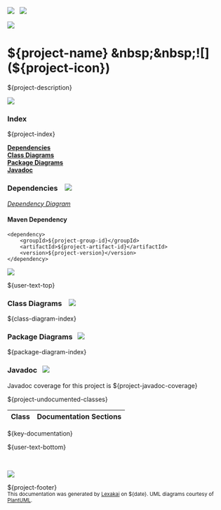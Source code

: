 [![](https://www.kivakit.org/images/twitter-32.png)](https://twitter.com/openlexakai)
&nbsp;
[![](https://www.kivakit.org/images/web-32.png)](https://telenav.github.io/lexakai/)

![](https://www.kivakit.org/images/lexakai-background-1024.png)

# ${project-name} &nbsp;&nbsp;![](${project-icon})

${project-description}

![](https://www.kivakit.org/images/horizontal-line.png)

### Index

${project-index}  

[**Dependencies**](#dependencies)  
[**Class Diagrams**](#class-diagrams)  
[**Package Diagrams**](#package-diagrams)  
[**Javadoc**](#javadoc)

### Dependencies &nbsp;&nbsp; ![](https://www.kivakit.org/images/dependencies-40.png)

[*Dependency Diagram*](documentation/diagrams/dependencies.svg)

#### Maven Dependency

    <dependency>
        <groupId>${project-group-id}</groupId>
        <artifactId>${project-artifact-id}</artifactId>
        <version>${project-version}</version>
    </dependency>

![](https://www.kivakit.org/images/horizontal-line.png)

[//]: # (start-user-text)

${user-text-top}

[//]: # (end-user-text)

### Class Diagrams &nbsp; &nbsp;![](https://www.kivakit.org/images/diagram-48.png)

${class-diagram-index}

### Package Diagrams &nbsp;&nbsp;![](https://www.kivakit.org/images/box-40.png)

${package-diagram-index}

### Javadoc &nbsp;&nbsp;![](https://www.kivakit.org/images/books-40.png)

Javadoc coverage for this project is ${project-javadoc-coverage}

${project-undocumented-classes}

| Class | Documentation Sections |
|---|---|
${key-documentation}

[//]: # (start-user-text)

${user-text-bottom}

[//]: # (end-user-text)

<br/>

![](https://www.kivakit.org/images/horizontal-line.png)

${project-footer}  
<sub>This documentation was generated by [Lexakai](https://github.com/Telenav/lexakai) on ${date}. UML diagrams courtesy
of [PlantUML](http://plantuml.com).</sub>

